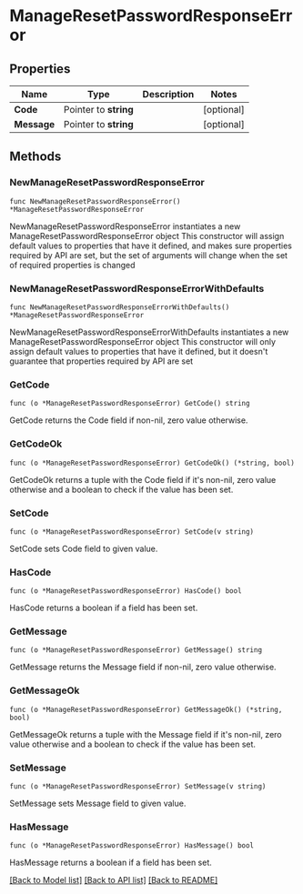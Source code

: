 # ManageResetPasswordResponseError

## Properties

Name | Type | Description | Notes
------------ | ------------- | ------------- | -------------
**Code** | Pointer to **string** |  | [optional] 
**Message** | Pointer to **string** |  | [optional] 

## Methods

### NewManageResetPasswordResponseError

`func NewManageResetPasswordResponseError() *ManageResetPasswordResponseError`

NewManageResetPasswordResponseError instantiates a new ManageResetPasswordResponseError object
This constructor will assign default values to properties that have it defined,
and makes sure properties required by API are set, but the set of arguments
will change when the set of required properties is changed

### NewManageResetPasswordResponseErrorWithDefaults

`func NewManageResetPasswordResponseErrorWithDefaults() *ManageResetPasswordResponseError`

NewManageResetPasswordResponseErrorWithDefaults instantiates a new ManageResetPasswordResponseError object
This constructor will only assign default values to properties that have it defined,
but it doesn't guarantee that properties required by API are set

### GetCode

`func (o *ManageResetPasswordResponseError) GetCode() string`

GetCode returns the Code field if non-nil, zero value otherwise.

### GetCodeOk

`func (o *ManageResetPasswordResponseError) GetCodeOk() (*string, bool)`

GetCodeOk returns a tuple with the Code field if it's non-nil, zero value otherwise
and a boolean to check if the value has been set.

### SetCode

`func (o *ManageResetPasswordResponseError) SetCode(v string)`

SetCode sets Code field to given value.

### HasCode

`func (o *ManageResetPasswordResponseError) HasCode() bool`

HasCode returns a boolean if a field has been set.

### GetMessage

`func (o *ManageResetPasswordResponseError) GetMessage() string`

GetMessage returns the Message field if non-nil, zero value otherwise.

### GetMessageOk

`func (o *ManageResetPasswordResponseError) GetMessageOk() (*string, bool)`

GetMessageOk returns a tuple with the Message field if it's non-nil, zero value otherwise
and a boolean to check if the value has been set.

### SetMessage

`func (o *ManageResetPasswordResponseError) SetMessage(v string)`

SetMessage sets Message field to given value.

### HasMessage

`func (o *ManageResetPasswordResponseError) HasMessage() bool`

HasMessage returns a boolean if a field has been set.


[[Back to Model list]](../README.md#documentation-for-models) [[Back to API list]](../README.md#documentation-for-api-endpoints) [[Back to README]](../README.md)


